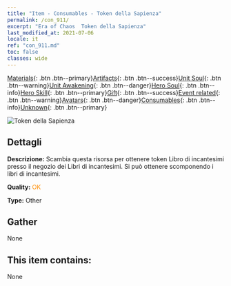 ```yaml
---
title: "Item - Consumables - Token della Sapienza"
permalink: /con_911/
excerpt: "Era of Chaos  Token della Sapienza"
last_modified_at: 2021-07-06
locale: it
ref: "con_911.md"
toc: false
classes: wide
---
```

 [Materials](/ItemsIT/){: .btn .btn--primary}[Artifacts](/ItemsIT/Artifacts/){: .btn .btn--success}[Unit Soul](/ItemsIT/UnitSoul/){: .btn .btn--warning}[Unit Awakening](/ItemsIT/UnitAwakening/){: .btn .btn--danger}[Hero Soul](/ItemsIT/HeroSoul/){: .btn .btn--info}[Hero Skill](/ItemsIT/HeroSkill/){: .btn .btn--primary}[Gift](/ItemsIT/Gift/){: .btn .btn--success}[Event related](/ItemsIT/Events/){: .btn .btn--warning}[Avatars](/ItemsIT/Avatars/){: .btn .btn--danger}[Consumables](/ItemsIT/Consumables/){: .btn .btn--info}[Unknown](/ItemsIT/Unknown/){: .btn .btn--primary}

 ![Token della Sapienza](/images/t/i_40004.png)

## Dettagli
 **Descrizione:** Scambia questa risorsa per ottenere token Libro di incantesimi presso il negozio dei Libri di incantesimi. Si può ottenere scomponendo i libri di incantesimi.

 **Quality:** <span style="color: #FF8C00">OK</span>

 **Type:** Other

## Gather

  None

## This item contains:

  None

